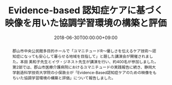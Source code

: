 ---
title: Evidence-based 認知症ケアに基づく映像を用いた協調学習環境の構築と評価

event: 郡山医師会・郡山市共催 市民公開講座
event_url: http://bigheart-hp.net/gyoji-2018.html

location: 福島県郡山市中央公民館多目的ホール
address:
  street: 
  city: 
  region: 
  postcode: 
  country: 

summary: 市民公開講座にて郡山市医療介護病院との共同研究についての報告を行いました。
abstract: '郡山市中央公民館多目的ホールで「ユマニチュードR～優しさを伝えるケア技術～認知症になっても安心して暮らせる地域を目指して」と題した講演会が開催されました。本田 美和子先生とイヴ・ジネスト先生が講演を行い、約400名が参加しました。
第2部では、郡山市医療介護病院におけるユマニチュードの実践報告に続き、静岡大学創造科学技術大学院の小俣敦士が「Evidence-Based認知症ケアのための映像をもちいた協調学習環境の構築と評価」について報告しました。'

# Talk start and end times.
#   End time can optionally be hidden by prefixing the line with `#`.
date: '2018-06-30T00:00:00+09:00'
date_end: '2018-06-30T00:00:00+09:00'
all_day: false

# Schedule page publish date (NOT talk date).
publishDate: '2018-06-30T00:00:00+09:00'

authors:
  - atsushi-omata

tags: 
  - Presentation
categories: 

# Is this a featured talk? (true/false)
featured: false

# View (1 = List, 2 = Compact, 3 = Card, 4 = Citation, 5 = Showcase)

image:
  caption: ''
  focal_point: ''

links:
- name: "Video"
  url: ""
  type: video
url_code: ''
url_slides: ''

# Markdown Slides (optional).
#   Associate this talk with Markdown slides.
#   Simply enter your slide deck's filename without extension.
#   E.g. `slides = "example-slides"` references `content/slides/example-slides.md`.
#   Otherwise, set `slides = ""`.
slides: ""

# Projects (optional).
#   Associate this post with one or more of your projects.
#   Simply enter your project's folder or file name without extension.
#   E.g. `projects = ["internal-project"]` references `content/project/deep-learning/index.md`.
#   Otherwise, set `projects = []`.
projects: 
---